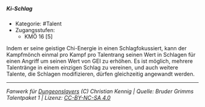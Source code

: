<!---
Dies ist ein Fanwerk für DUNGEONSLAYERS (C) von Christian Kennig

Quellen:      [Bruder Grimms Talentpaket 1](https://www.f-space.de/ds4/downloads.html)
              [Talentbeschreibungen](https://www.f-space.de/ds4/tools-talentcards.html)
License:      [CC-BY-NC-SA 4.0](https://creativecommons.org/licenses/by-nc-sa/4.0/deed.de)
Richtlinien:  [Fanwerkrichtlinien](https://www.dungeonslayers.net/fanwerk-richtlinien/)
Autor:        Zauberlehrling
-->

##### Ki-Schlag

- Kategorie: #Talent
- Zugangsstufen:
  - KMÖ 16 [5]

Indem er seine geistige Chi-Energie in einen Schlagfokussiert, kann der Kampfmönch einmal pro Kampf pro Talentrang seinen Wert in Schlagen für einen Angriff um seinen Wert von GEI zu erhöhen. Es ist möglich, mehrere Talentränge in einem einzigen Schlag zu vereinen, und auch weitere Talente, die Schlagen modifizieren, dürfen gleichzeitig angewandt werden.

---

_Fanwerk für [Dungeonslayers](https://www.dungeonslayers.net/) (C) Christian Kennig | Quelle: Bruder Grimms Talentpaket 1 | Lizenz: [CC-BY-NC-SA 4.0](https://creativecommons.org/licenses/by-nc-sa/4.0/deed.de)_
